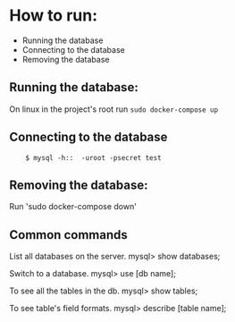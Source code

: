 # How to run:

* Running the database
* Connecting to the database
* Removing the database

## Running the database:

On linux in the project's root run `sudo docker-compose up`

## Connecting to the database

```
    $ mysql -h::  -uroot -psecret test
```

## Removing the database:

Run 'sudo docker-compose down'

## Common commands

List all databases on the server.
mysql> show databases;

Switch to a database.
mysql> use [db name];

To see all the tables in the db.
mysql> show tables;

To see table's field formats.
mysql> describe [table name];
